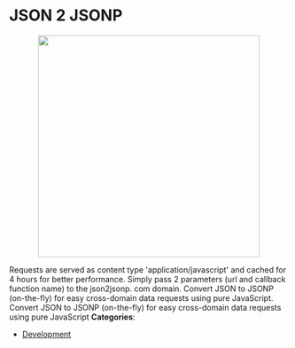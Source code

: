 # JSON 2 JSONP

<p align="center">
    <img width="400" src="https://raw.githubusercontent.com/awesome-apis/awesome-apis/apis/json-2-jsonp/logo_256x256.png" />
</p>


Requests are served as content type 'application/javascript' and cached for 4 hours for better performance. Simply pass 2 parameters (url and callback function name) to the json2jsonp. com domain.  Convert JSON to JSONP (on-the-fly) for easy cross-domain data requests using pure JavaScript. Convert JSON to JSONP (on-the-fly) for easy cross-domain data requests using pure JavaScript
**Categories**:

- [Development](https://github/awesome-apis/awesome-apis#development)



